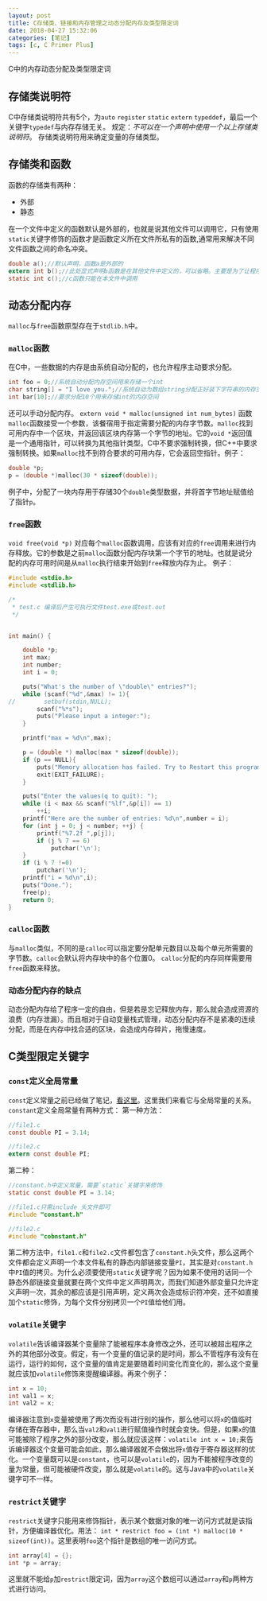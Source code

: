 ```yaml
---
layout: post
title: C存储类、链接和内存管理之动态分配内存及类型限定词
date: 2018-04-27 15:32:06
categories: [笔记]
tags: [c, C Primer Plus]
---
```


C中的内存动态分配及类型限定词
<!--more-->

## 存储类说明符
C中存储类说明符共有5个，为`auto` `register` `static` `extern` `typeddef`，最后一个关键字`typedef`与内存存储无关。
规定：*不可以在一个声明中使用一个以上存储类说明符*。
存储类说明符用来确定变量的存储类型。
## 存储类和函数
函数的存储类有两种：
* 外部
* 静态

在一个文件中定义的函数默认是外部的，也就是说其他文件可以调用它，只有使用`static`关键字修饰的函数才是函数定义所在文件所私有的函数,通常用来解决不同文件函数之间的命名冲突。
```c
double a();//默认声明，函数a是外部的
extern int b();//此处显式声明b函数是在其他文件中定义的，可以省略。主要是为了让程序更清晰，除非函数声明使用了关键字`static`，否则默认其为`extern`的
static int c();//c函数只能在本文件中调用
```

## 动态分配内存
`malloc`与`free`函数原型存在于`stdlib.h`中。
### `malloc`函数
在C中，一些数据的内存是由系统自动分配的，也允许程序主动要求分配。
```c
int foo = 0;//系统自动分配内存空间用来存储一个int
char string[] = "I love you.";//系统自动为数组string分配正好装下字符串的内存空间
int bar[10];//要求分配10个用来存储int的内存空间
```
还可以手动分配内存。
`extern void * malloc(unsigned int num_bytes)`
函数`malloc`函数接受一个参数，该餐宿用于指定需要分配的内存字节数。`malloc`找到可用内存中一个区块，并返回该区块内存第一个字节的地址。它的`void *`返回值是一个通用指针，可以转换为其他指针类型。C中不要求强制转换，但C++中要求强制转换。如果`malloc`找不到符合要求的可用内存，它会返回空指针。例子：
```c
double *p;
p = (double *)malloc(30 * sizeof(double));
```
例子中，分配了一块内存用于存储30个`double`类型数据，并将首字节地址赋值给了指针`p`。
### `free`函数
`void free(void *p)`
对应每个`malloc`函数调用，应该有对应的`free`调用来进行内存释放。它的参数是之前`malloc`函数分配内存块第一个字节的地址。也就是说分配的内存可用时间是从`malloc`执行结束开始到`free`释放内存为止。
例子：
```c
#include <stdio.h>
#include <stdlib.h>

/*
 * test.c 编译后产生可执行文件test.exe或test.out
 */


int main() {

    double *p;
    int max;
    int number;
    int i = 0;

    puts("What's the number of \"double\" entries?");
    while (scanf("%d",&max) != 1){
//        setbuf(stdin,NULL);
        scanf("%*s");
        puts("Please input a integer:");
    }

    printf("max = %d\n",max);

    p = (double *) malloc(max * sizeof(double));
    if (p == NULL){
        puts("Memory allocation has failed. Try to Restart this program.");
        exit(EXIT_FAILURE);
    }

    puts("Enter the values(q to quit): ");
    while (i < max && scanf("%lf",&p[i]) == 1)
        ++i;
    printf("Here are the number of entries: %d\n",number = i);
    for (int j = 0; j < number; ++j) {
        printf("%7.2f ",p[j]);
        if (j % 7 == 6)
            putchar('\n');
    }
    if (i % 7 !=0)
        putchar('\n');
    printf("i = %d\n",i);
    puts("Done.");
    free(p);
    return 0;
}
```
### `calloc`函数
与`malloc`类似，不同的是`calloc`可以指定要分配单元数目以及每个单元所需要的字节数。`calloc`会默认将内存块中的各个位置0。
`calloc`分配的内存同样需要用`free`函数来释放。
### 动态分配内存的缺点
动态分配内存给了程序一定的自由，但是若是忘记释放内存，那么就会造成资源的浪费（内存泄漏）。而且相对于自动变量栈式管理，动态分配内存不是紧凑的连续分配，而是在内存中找合适的区块，会造成内存碎片，拖慢速度。
## C类型限定关键字
### `const`定义全局常量
`const`定义常量之前已经做了笔记，[看这里](https://blog.csdn.net/m0_37196787/article/details/83687141)。这里我们来看它与全局常量的关系。
`constant`定义全局常量有两种方式：
第一种方法：
```c
//file1.c
const double PI = 3.14;

//file2.c
extern const double PI;
```
第二种：
```c
//constant.h中定义常量，需要`static`关键字来修饰
static const double PI = 3.14;

//file1.c只需include 头文件即可
#include "constant.h"

//file2.c
#include "cobnstant.h"
```
第二种方法中，`file1.c`和`file2.c`文件都包含了`constant.h`头文件，那么这两个文件都会定义声明一个本文件私有的静态内部链接变量`PI`，其实是对`constant.h`中`PI`值的拷贝。为什么必须要使用`static`关键字呢？因为如果不使用的话同一个静态外部链接变量就要在两个文件中定义声明两次，而我们知道外部变量只允许定义声明一次，其余的都应该是引用声明，定义两次会造成标识符冲突，还不如直接加个`static`修饰，为每个文件分别拷贝一个`PI`值给他们用。

### `volatile`关键字
`volatile`告诉编译器某个变量除了能被程序本身修改之外，还可以被超出程序之外的其他部分改变。假定，有一个变量的值记录的是时间，那么不管程序有没有在运行，运行的如何，这个变量的值肯定是要随着时间变化而变化的，那么这个变量就应该加`volatile`修饰来提醒编译器。再来个例子：
```c
int x = 10;
int val1 = x;
int val2 = x;
```
编译器注意到`x`变量被使用了两次而没有进行别的操作，那么他可以将`x`的值临时存储在寄存器中，那么当`val2`和`val1`进行赋值操作时就会变快。但是，如果`x`的值可能被除了程序之外的部分改变，那么就应该这样：`volatile int x = 10;`来告诉编译器这个变量可能会如此，那么编译器就不会做出将`x`值存于寄存器这样的优化。一个变量既可以是`constant`，也可以是`volatile`的，因为不能被程序改变的量为常量，但可能被硬件改变，那么就是`volatile`的。这与Java中的`volatile`关键字可不一样。
### `restrict`关键字
`restrict`关键字只能用来修饰指针，表示某个数据对象的唯一访问方式就是该指针，方便编译器优化。用法：
`int * restrict foo = (int *) malloc(10 * sizeof(int))`。这里表明`foo`这个指针是数组的唯一访问方式。
```c
int array[4] = {};
int *p = array;
```
这里就不能给`p`加`restrict`限定词，因为`array`这个数组可以通过`array`和`p`两种方式进行访问。
